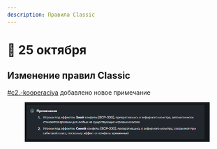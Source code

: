 ```yaml
---
description: Правила Classic
---
```


# 🍁 25 октября

## Изменение правил Classic

[#c2.-kooperaciya](../../rules/classic.md#c2.-kooperaciya "mention") добавлено новое примечание

<figure><img src="../../.gitbook/assets/image (1).png" alt=""><figcaption></figcaption></figure>
